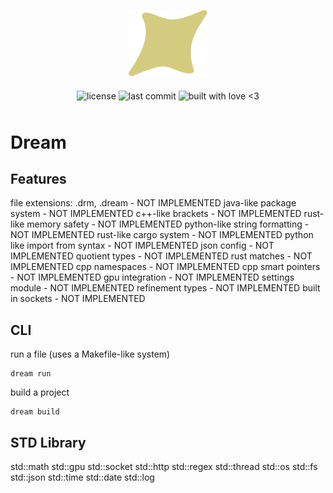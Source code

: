 <p align="center">
  <img alt="dream logo" src="assets/dream_logo.svg" style="width: 25%">   
</p>

<p align="center" style="height: 32px">
  <img align="middle" alt="license" src="https://img.shields.io/github/license/SwampPear/dream.svg">
  <img align="middle" alt="last commit" src="https://img.shields.io/github/last-commit/SwampPear/dream.svg">
  <img align="middle" style="height: 21px" alt="built with love <3" src="http://ForTheBadge.com/images/badges/built-with-love.svg">
</p>

# Dream

## Features

file extensions: .drm, .dream - NOT IMPLEMENTED
java-like package system - NOT IMPLEMENTED
c++-like brackets - NOT IMPLEMENTED
rust-like memory safety - NOT IMPLEMENTED
python-like string formatting - NOT IMPLEMENTED
rust-like cargo system - NOT IMPLEMENTED
python like import from syntax - NOT IMPLEMENTED
json config - NOT IMPLEMENTED
quotient types - NOT IMPLEMENTED
rust matches - NOT IMPLEMENTED
cpp namespaces - NOT IMPLEMENTED
cpp smart pointers - NOT IMPLEMENTED
gpu integration - NOT IMPLEMENTED
settings module - NOT IMPLEMENTED
refinement types - NOT IMPLEMENTED
built in sockets - NOT IMPLEMENTED

## CLI
run a file (uses a Makefile-like system)
```
dream run
```

build a project
```
dream build
```

## STD Library

std::math
std::gpu
std::socket
std::http
std::regex
std::thread
std::os
std::fs
std::json
std::time
std::date
std::log
